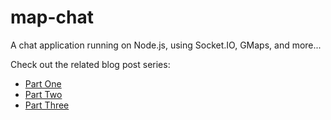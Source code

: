 map-chat
========

A chat application running on Node.js, using Socket.IO, GMaps, and more...

Check out the related blog post series:

* [Part One](https://blog.xmartlabs.com/2012/11/06/geographic-chat-app-with-nodejs/ "Part One")
* [Part Two](https://blog.xmartlabs.com/2012/12/21/geographic-chat-app-with-nodejs-part2/ "Part Two")
* [Part Three](https://blog.xmartlabs.com/2013/01/29/geographic-chat-app-with-nodejs-part3/ "Part Three")
